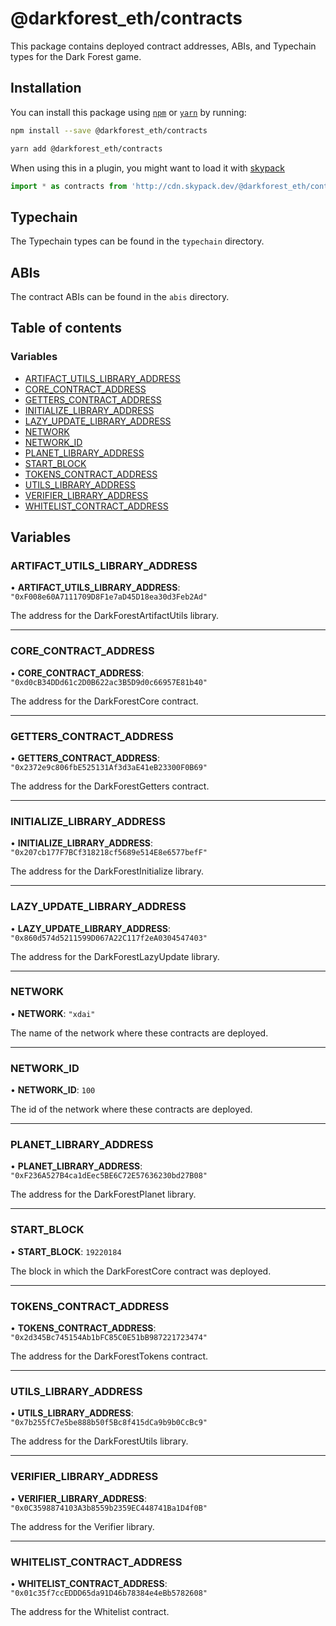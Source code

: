# @darkforest_eth/contracts

This package contains deployed contract addresses, ABIs, and Typechain types
for the Dark Forest game.

## Installation

You can install this package using [`npm`](https://www.npmjs.com) or
[`yarn`](https://classic.yarnpkg.com/lang/en/) by running:

```bash
npm install --save @darkforest_eth/contracts
```

```bash
yarn add @darkforest_eth/contracts
```

When using this in a plugin, you might want to load it with [skypack](https://www.skypack.dev)

```js
import * as contracts from 'http://cdn.skypack.dev/@darkforest_eth/contracts';
```

## Typechain

The Typechain types can be found in the `typechain` directory.

## ABIs

The contract ABIs can be found in the `abis` directory.

## Table of contents

### Variables

- [ARTIFACT_UTILS_LIBRARY_ADDRESS](README.md#artifact_utils_library_address)
- [CORE_CONTRACT_ADDRESS](README.md#core_contract_address)
- [GETTERS_CONTRACT_ADDRESS](README.md#getters_contract_address)
- [INITIALIZE_LIBRARY_ADDRESS](README.md#initialize_library_address)
- [LAZY_UPDATE_LIBRARY_ADDRESS](README.md#lazy_update_library_address)
- [NETWORK](README.md#network)
- [NETWORK_ID](README.md#network_id)
- [PLANET_LIBRARY_ADDRESS](README.md#planet_library_address)
- [START_BLOCK](README.md#start_block)
- [TOKENS_CONTRACT_ADDRESS](README.md#tokens_contract_address)
- [UTILS_LIBRARY_ADDRESS](README.md#utils_library_address)
- [VERIFIER_LIBRARY_ADDRESS](README.md#verifier_library_address)
- [WHITELIST_CONTRACT_ADDRESS](README.md#whitelist_contract_address)

## Variables

### ARTIFACT_UTILS_LIBRARY_ADDRESS

• **ARTIFACT_UTILS_LIBRARY_ADDRESS**: `"0xF008e60A7111709D8F1e7aD45D18ea30d3Feb2Ad"`

The address for the DarkForestArtifactUtils library.

---

### CORE_CONTRACT_ADDRESS

• **CORE_CONTRACT_ADDRESS**: `"0xd0cB34DDd61c2D0B622ac3B5D9d0c66957E81b40"`

The address for the DarkForestCore contract.

---

### GETTERS_CONTRACT_ADDRESS

• **GETTERS_CONTRACT_ADDRESS**: `"0x2372e9c806fbE525131Af3d3aE41eB23300F0B69"`

The address for the DarkForestGetters contract.

---

### INITIALIZE_LIBRARY_ADDRESS

• **INITIALIZE_LIBRARY_ADDRESS**: `"0x207cb177F7BCf318218cf5689e514E8e6577befF"`

The address for the DarkForestInitialize library.

---

### LAZY_UPDATE_LIBRARY_ADDRESS

• **LAZY_UPDATE_LIBRARY_ADDRESS**: `"0x860d574d5211599D067A22C117f2eA0304547403"`

The address for the DarkForestLazyUpdate library.

---

### NETWORK

• **NETWORK**: `"xdai"`

The name of the network where these contracts are deployed.

---

### NETWORK_ID

• **NETWORK_ID**: `100`

The id of the network where these contracts are deployed.

---

### PLANET_LIBRARY_ADDRESS

• **PLANET_LIBRARY_ADDRESS**: `"0xF236A527B4ca1dEec5BE6C72E57636230bd27B08"`

The address for the DarkForestPlanet library.

---

### START_BLOCK

• **START_BLOCK**: `19220184`

The block in which the DarkForestCore contract was deployed.

---

### TOKENS_CONTRACT_ADDRESS

• **TOKENS_CONTRACT_ADDRESS**: `"0x2d345Bc745154Ab1bFC85C0E51bB987221723474"`

The address for the DarkForestTokens contract.

---

### UTILS_LIBRARY_ADDRESS

• **UTILS_LIBRARY_ADDRESS**: `"0x7b255fC7e5be888b50f5Bc8f415dCa9b9b0CcBc9"`

The address for the DarkForestUtils library.

---

### VERIFIER_LIBRARY_ADDRESS

• **VERIFIER_LIBRARY_ADDRESS**: `"0x0C3598874103A3b8559b2359EC448741Ba1D4f0B"`

The address for the Verifier library.

---

### WHITELIST_CONTRACT_ADDRESS

• **WHITELIST_CONTRACT_ADDRESS**: `"0x01c35f7ccEDDD65da91D46b78384e4eBb5782608"`

The address for the Whitelist contract.
